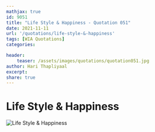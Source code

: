 ```yaml
---
mathjax: true
id: 9051
title: "Life Style & Happiness - Quotation 051"
date: 2021-11-11
url: '/quotations/life-style-&-happiness'
tags: [WIA Quotations] 
categories: 

header:
    teaser: /assets/images/quotations/quotation051.jpg
author: Hari Thapliyaal 
excerpt:
share: true 
---
```


# Life Style & Happiness

![Life Style & Happiness](/assets/images/quotations/quotation051.jpg)
